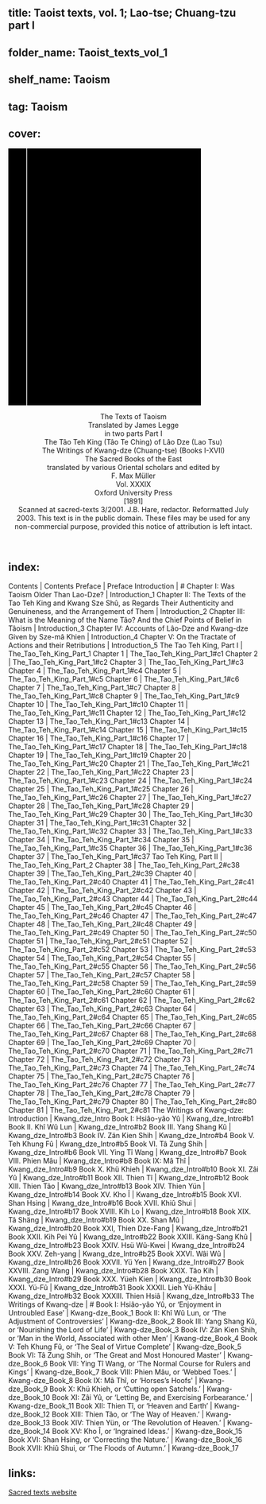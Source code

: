 ## title: Taoist texts, vol. 1; Lao-tse; Chuang-tzu part I
## folder_name: Taoist_texts_vol_1
## shelf_name: Taoism
## tag: Taoism
## cover:
<div class="urantiapedia-book-front urantiapedia-book-tao">
<svg xmlns="http://www.w3.org/2000/svg" width="102.6mm" height="136.8mm" viewBox="0 0 102.6 136.8" version="1.1">
	<g transform="translate(-7,-5)">
		<rect width="9.6" height="136.8" x="7" y="5" />
		<rect width="96.9" height="136.8" x="17" y="5" />
		<text style="font-size:5px" x="61" y="22">Lao Tzu, Chuang Tzu; Jame Legge (tr.)</text>
		<text style="font-size:4px" x="61" y="125">1891</text>
		<text style="font-size:9px" x="61" y="60">Taoists Texts,</text>
		<text style="font-size:9px" x="61" y="70">Part I (SBE 39)</text>
	</g>
</svg>
</div>

<p style="text-align:center;">
<span class="text-h3">The Texts of Taoism</span><br>
<span class="text-h5">Translated by James Legge</span><br>
in two parts Part I<br>
The Tâo Teh King (Tâo Te Ching) of Lâo Dze (Lao Tsu)<br>
The Writings of Kwang-dze (Chuang-tse) (Books I-XVII)<br>
The Sacred Books of the East<br>
translated by various Oriental scholars and edited by<br>
F. Max Müller<br>
Vol. XXXIX<br>
Oxford University Press<br>
[1891]<br>
Scanned at sacred-texts 3/2001. J.B. Hare, redactor. Reformatted July 2003. This text is in the public domain. These files may be used for any non-commercial purpose, provided this notice of attribution is left intact.<br>
</p>

<br>

## index:
Contents | Contents
Preface | Preface
Introduction | #
	Chapter I: Was Taoism Older Than Lao-Dze? | Introduction_1
	Chapter II: The Texts of the Tao Teh King and Kwang Sze Shû, as Regards Their Authenticity and Genuineness, and the Arrangement of Them | Introduction_2
	Chapter III: What is the Meaning of the Name Tâo? And the Chief Points of Belief in Tâoism | Introduction_3
	Chapter IV: Accounts of Lâo-Dze and Kwang-dze Given by Sze-mâ Khien | Introduction_4
	Chapter V: On the Tractate of Actions and their Retributions | Introduction_5
The Tao Teh King, Part I | The_Tao_Teh_King_Part_1
	Chapter 1 | The_Tao_Teh_King_Part_1#c1
	Chapter 2 | The_Tao_Teh_King_Part_1#c2
	Chapter 3 | The_Tao_Teh_King_Part_1#c3
	Chapter 4 | The_Tao_Teh_King_Part_1#c4
	Chapter 5 | The_Tao_Teh_King_Part_1#c5
	Chapter 6 | The_Tao_Teh_King_Part_1#c6
	Chapter 7 | The_Tao_Teh_King_Part_1#c7
	Chapter 8 | The_Tao_Teh_King_Part_1#c8
	Chapter 9 | The_Tao_Teh_King_Part_1#c9
	Chapter 10 | The_Tao_Teh_King_Part_1#c10
	Chapter 11 | The_Tao_Teh_King_Part_1#c11
	Chapter 12 | The_Tao_Teh_King_Part_1#c12
	Chapter 13 | The_Tao_Teh_King_Part_1#c13
	Chapter 14 | The_Tao_Teh_King_Part_1#c14
	Chapter 15 | The_Tao_Teh_King_Part_1#c15
	Chapter 16 | The_Tao_Teh_King_Part_1#c16
	Chapter 17 | The_Tao_Teh_King_Part_1#c17
	Chapter 18 | The_Tao_Teh_King_Part_1#c18
	Chapter 19 | The_Tao_Teh_King_Part_1#c19
	Chapter 20 | The_Tao_Teh_King_Part_1#c20
	Chapter 21 | The_Tao_Teh_King_Part_1#c21
	Chapter 22 | The_Tao_Teh_King_Part_1#c22
	Chapter 23 | The_Tao_Teh_King_Part_1#c23
	Chapter 24 | The_Tao_Teh_King_Part_1#c24
	Chapter 25 | The_Tao_Teh_King_Part_1#c25
	Chapter 26 | The_Tao_Teh_King_Part_1#c26
	Chapter 27 | The_Tao_Teh_King_Part_1#c27
	Chapter 28 | The_Tao_Teh_King_Part_1#c28
	Chapter 29 | The_Tao_Teh_King_Part_1#c29
	Chapter 30 | The_Tao_Teh_King_Part_1#c30
	Chapter 31 | The_Tao_Teh_King_Part_1#c31
	Chapter 32 | The_Tao_Teh_King_Part_1#c32
	Chapter 33 | The_Tao_Teh_King_Part_1#c33
	Chapter 34 | The_Tao_Teh_King_Part_1#c34
	Chapter 35 | The_Tao_Teh_King_Part_1#c35
	Chapter 36 | The_Tao_Teh_King_Part_1#c36
	Chapter 37 | The_Tao_Teh_King_Part_1#c37
Tao Teh King, Part II | The_Tao_Teh_King_Part_2
	Chapter 38 | The_Tao_Teh_King_Part_2#c38
	Chapter 39 | The_Tao_Teh_King_Part_2#c39
	Chapter 40 | The_Tao_Teh_King_Part_2#c40
	Chapter 41 | The_Tao_Teh_King_Part_2#c41
	Chapter 42 | The_Tao_Teh_King_Part_2#c42
	Chapter 43 | The_Tao_Teh_King_Part_2#c43
	Chapter 44 | The_Tao_Teh_King_Part_2#c44
	Chapter 45 | The_Tao_Teh_King_Part_2#c45
	Chapter 46 | The_Tao_Teh_King_Part_2#c46
	Chapter 47 | The_Tao_Teh_King_Part_2#c47
	Chapter 48 | The_Tao_Teh_King_Part_2#c48
	Chapter 49 | The_Tao_Teh_King_Part_2#c49
	Chapter 50 | The_Tao_Teh_King_Part_2#c50
	Chapter 51 | The_Tao_Teh_King_Part_2#c51
	Chapter 52 | The_Tao_Teh_King_Part_2#c52
	Chapter 53 | The_Tao_Teh_King_Part_2#c53
	Chapter 54 | The_Tao_Teh_King_Part_2#c54
	Chapter 55 | The_Tao_Teh_King_Part_2#c55
	Chapter 56 | The_Tao_Teh_King_Part_2#c56
	Chapter 57 | The_Tao_Teh_King_Part_2#c57
	Chapter 58 | The_Tao_Teh_King_Part_2#c58
	Chapter 59 | The_Tao_Teh_King_Part_2#c59
	Chapter 60 | The_Tao_Teh_King_Part_2#c60
	Chapter 61 | The_Tao_Teh_King_Part_2#c61
	Chapter 62 | The_Tao_Teh_King_Part_2#c62
	Chapter 63 | The_Tao_Teh_King_Part_2#c63
	Chapter 64 | The_Tao_Teh_King_Part_2#c64
	Chapter 65 | The_Tao_Teh_King_Part_2#c65
	Chapter 66 | The_Tao_Teh_King_Part_2#c66
	Chapter 67 | The_Tao_Teh_King_Part_2#c67
	Chapter 68 | The_Tao_Teh_King_Part_2#c68
	Chapter 69 | The_Tao_Teh_King_Part_2#c69
	Chapter 70 | The_Tao_Teh_King_Part_2#c70
	Chapter 71 | The_Tao_Teh_King_Part_2#c71
	Chapter 72 | The_Tao_Teh_King_Part_2#c72
	Chapter 73 | The_Tao_Teh_King_Part_2#c73
	Chapter 74 | The_Tao_Teh_King_Part_2#c74
	Chapter 75 | The_Tao_Teh_King_Part_2#c75
	Chapter 76 | The_Tao_Teh_King_Part_2#c76
	Chapter 77 | The_Tao_Teh_King_Part_2#c77
	Chapter 78 | The_Tao_Teh_King_Part_2#c78
	Chapter 79 | The_Tao_Teh_King_Part_2#c79
	Chapter 80 | The_Tao_Teh_King_Part_2#c80
	Chapter 81 | The_Tao_Teh_King_Part_2#c81
The Writings of Kwang-dze: Introduction | Kwang_dze_Intro
	Book I: Hsiâo-yâo Yû | Kwang_dze_Intro#b1
	Book II. Khî Wû Lun | Kwang_dze_Intro#b2
	Book III. Yang Shang Kû | Kwang_dze_Intro#b3
	Book IV. Zän Kien Shih | Kwang_dze_Intro#b4
	Book V. Teh Khung Fû | Kwang_dze_Intro#b5
	Book VI. Tâ Zung Shih | Kwang_dze_Intro#b6
	Book VII. Ying Tî Wang | Kwang_dze_Intro#b7
	Book VIII. Phien Mâu | Kwang_dze_Intro#b8
	Book IX: Mâ Thî | Kwang_dze_Intro#b9
	Book X. Khü Khieh | Kwang_dze_Intro#b10
	Book XI. Zâi Yû | Kwang_dze_Intro#b11
	Book XII. Thien Tî | Kwang_dze_Intro#b12
	Book XIII. Thien Tâo | Kwang_dze_Intro#b13
	Book XIV. Thien Yün | Kwang_dze_Intro#b14
	Book XV. Kho Î | Kwang_dze_Intro#b15
	Book XVI. Shan Hsing | Kwang_dze_Intro#b16
	Book XVII. Khiû Shui | Kwang_dze_Intro#b17
	Book XVIII. Kih Lo | Kwang_dze_Intro#b18
	Book XIX. Tâ Shäng | Kwang_dze_Intro#b19
	Book XX. Shan Mû | Kwang_dze_Intro#b20
	Book XXI, Thien Dze-Fang | Kwang_dze_Intro#b21
	Book XXII. Kih Pei Yû | Kwang_dze_Intro#b22
	Book XXIII. Käng-Sang Khû | Kwang_dze_Intro#b23
	Book XXIV. Hsü Wû-Kwei | Kwang_dze_Intro#b24
	Book XXV. Zeh-yang | Kwang_dze_Intro#b25
	Book XXVI. Wâi Wû | Kwang_dze_Intro#b26
	Book XXVII. Yü Yen | Kwang_dze_Intro#b27
	Book XXVIII. Zang Wang | Kwang_dze_Intro#b28
	Book XXIX. Tâo Kih | Kwang_dze_Intro#b29
	Book XXX. Yüeh Kien | Kwang_dze_Intro#b30
	Book XXXI. Yü-Fû | Kwang_dze_Intro#b31
	Book XXXII. Lieh Yü-Khâu | Kwang_dze_Intro#b32
	Book XXXIII. Thien Hsiâ | Kwang_dze_Intro#b33
The Writings of Kwang-dze | #
	Book I: Hsiâo-yâo Yû, or ‘Enjoyment in Untroubled Ease’ | Kwang-dze_Book_1
	Book II: Khî Wû Lun, or ‘The Adjustment of Controversies’ | Kwang-dze_Book_2
	Book III: Yang Shang Kû, or ‘Nourishing the Lord of Life’ | Kwang-dze_Book_3
	Book IV: Zän Kien Shih, or ‘Man in the World, Associated with other Men’ | Kwang-dze_Book_4
	Book V: Teh Khung Fû, or ‘The Seal of Virtue Complete’ | Kwang-dze_Book_5
	Book VI: Tâ Zung Shih, or ‘The Great and Most Honoured Master’ | Kwang-dze_Book_6
	Book VII: Ying Tî Wang, or ‘The Normal Course for Rulers and Kings’ | Kwang-dze_Book_7
	Book VIII: Phien Mâu, or ‘Webbed Toes.’ | Kwang-dze_Book_8
	Book IX: Mâ Thî, or ‘Horses’s Hoofs' | Kwang-dze_Book_9
	Book X: Khü Khieh, or ‘Cutting open Satchels.’ | Kwang-dze_Book_10
	Book XI: Zâi Yû, or ‘Letting Be, and Exercising Forbearance.’ | Kwang-dze_Book_11
	Book XII: Thien Tî, or ‘Heaven and Earth’ | Kwang-dze_Book_12
	Book XIII: Thien Tâo, or ‘The Way of Heaven.’ | Kwang-dze_Book_13
	Book XIV: Thien Yün, or ‘The Revolution of Heaven.’ | Kwang-dze_Book_14
	Book XV: Kho Î, or ‘Ingrained Ideas.’ | Kwang-dze_Book_15
	Book XVI: Shan Hsing, or ‘Correcting the Nature.’ | Kwang-dze_Book_16
	Book XVII: Khiû Shui, or ‘The Floods of Autumn.’ | Kwang-dze_Book_17

## links:
[Sacred texts website](https://sacred-texts.com/tao/sbe39/index.htm)